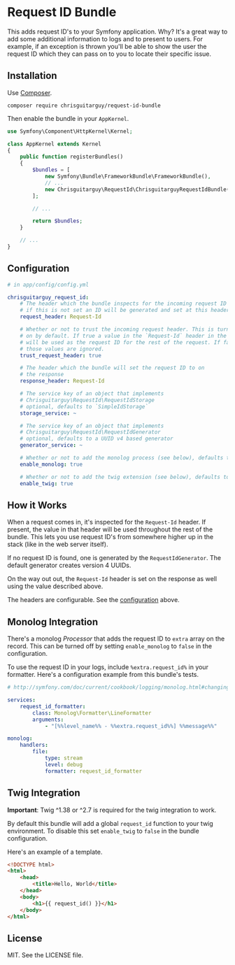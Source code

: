 # Request ID Bundle

This adds request ID's to your Symfony application. Why? It's a great way to add
some additional information to logs and to present to users. For example, if an
exception is thrown you'll be able to show the user the request ID which they
can pass on to you to locate their specific issue.

## Installation

Use [Composer](https://getcomposer.org/).

```
composer require chrisguitarguy/request-id-bundle
```

Then enable the bundle in your `AppKernel`.

```php
use Symfony\Component\HttpKernel\Kernel;

class AppKernel extends Kernel
{
    public function registerBundles()
    {
        $bundles = [
            new Symfony\Bundle\FrameworkBundle\FrameworkBundle(),
            // ...
            new Chrisguitarguy\RequestId\ChrisguitarguyRequestIdBundle(),
        ];

        // ...

        return $bundles;
    }

    // ...
}
```

## Configuration

```yaml
# in app/config/config.yml

chrisguitarguy_request_id:
    # The header which the bundle inspects for the incoming request ID
    # if this is not set an ID will be generated and set at this header
    request_header: Request-Id

    # Whether or not to trust the incoming request header. This is turned
    # on by default. If true a value in the `Request-Id` header in the request
    # will be used as the request ID for the rest of the request. If false
    # those values are ignored.
    trust_request_header: true

    # The header which the bundle will set the request ID to on
    # the response
    response_header: Request-Id

    # The service key of an object that implements
    # Chrisguitarguy\RequestId\RequestIdStorage
    # optional, defaults to `SimpleIdStorage`
    storage_service: ~

    # The service key of an object that implements
    # Chrisguitarguy\RequestId\RequestIdGenerator
    # optional, defaults to a UUID v4 based generator
    generator_service: ~

    # Whether or not to add the monolog process (see below), defaults to true
    enable_monolog: true

    # Whether or not to add the twig extension (see below), defaults to true
    enable_twig: true
```

## How it Works

When a request comes in, it's inspected for the `Request-Id` header. If present,
the value in that header will be used throughout the rest of the bundle. This
lets you use request ID's from somewhere higher up in the stack (like in the web
server itself).

If no request ID is found, one is generated by the `RequestIdGenerator`. The
default generator creates version 4 UUIDs.

On the way out out, the `Request-Id` header is set on the response as well using
the value described above.

The headers are configurable. See the [configuration](#configuration) above.

## Monolog Integration

There's a monolog *Processor* that adds the request ID to `extra` array on the
record. This can be turned off by setting `enable_monolog` to `false` in the
configuration.

To use the request ID in your logs, include `%extra.request_id%` in your
formatter. Here's a configuration example from this bundle's tests.

```yaml
# http://symfony.com/doc/current/cookbook/logging/monolog.html#changing-the-formatter

services:
    request_id_formatter:
        class: Monolog\Formatter\LineFormatter
        arguments:
            - "[%%level_name%% - %%extra.request_id%%] %%message%%"

monolog:
    handlers:
        file:
            type: stream
            level: debug
            formatter: request_id_formatter
```

## Twig Integration

**Important**: Twig ^1.38 or ^2.7 is required for the twig integration to work.

By default this bundle will add a global `request_id` function to your twig
environment. To disable this set `enable_twig` to `false` in the bundle
configuration.

Here's an example of a template.

```html
<!DOCTYPE html>
<html>
    <head>
        <title>Hello, World</title>
    </head>
    <body>
        <h1>{{ request_id() }}</h1>
    </body>
</html>
```

## License

MIT. See the LICENSE file.

